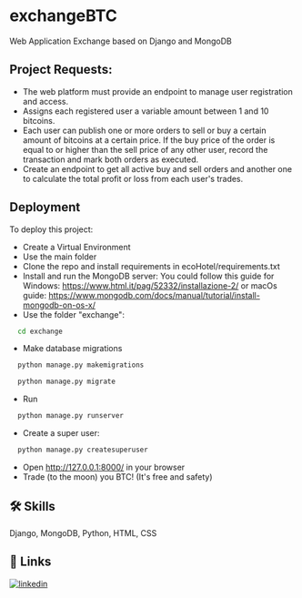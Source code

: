 # exchangeBTC
Web Application Exchange based on Django and MongoDB

## Project Requests:

- The web platform must provide an endpoint to manage user registration and access.
- Assigns each registered user a variable amount between 1 and 10 bitcoins.
- Each user can publish one or more orders to sell or buy a certain amount of bitcoins at a certain price. If the buy price of the order is equal to or higher than the sell price of any other user, record the transaction and mark both orders as executed.
- Create an endpoint to get all active buy and sell orders and another one to calculate the total profit or loss from each user's trades.
    
## Deployment

To deploy this project:
- Create a Virtual Environment
- Use the main folder
- Clone the repo and install requirements in ecoHotel/requirements.txt
- Install and run the MongoDB server: You could follow this guide for Windows: https://www.html.it/pag/52332/installazione-2/ or macOs guide: https://www.mongodb.com/docs/manual/tutorial/install-mongodb-on-os-x/
- Use the folder "exchange":

```bash
  cd exchange
```
- Make database migrations
```bash
  python manage.py makemigrations
```
```bash
  python manage.py migrate
```
- Run 
```bash
  python manage.py runserver
```
- Create a super user:

```bash
  python manage.py createsuperuser
```
- Open http://127.0.0.1:8000/ in your browser
- Trade (to the moon) you BTC! (It's free and safety)

## 🛠 Skills
Django, MongoDB, Python, HTML, CSS


## 🔗 Links
[![linkedin](https://img.shields.io/badge/linkedin-0A66C2?style=for-the-badge&logo=linkedin&logoColor=white)](https://www.linkedin.com/in/foschimatteo/)